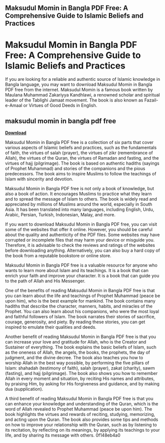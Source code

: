## Maksudul Momin in Bangla PDF Free: A Comprehensive Guide to Islamic Beliefs and Practices

  
# Maksudul Momin in Bangla PDF Free: A Comprehensive Guide to Islamic Beliefs and Practices
  
If you are looking for a reliable and authentic source of Islamic knowledge in Bangla language, you may want to download Maksudul Momin in Bangla PDF free from the internet. Maksudul Momin is a famous book written by Maulana Muhammad Zakariyya Kandhlawi, a renowned scholar and spiritual leader of the Tablighi Jamaat movement. The book is also known as Fazail-e-Amaal or Virtues of Good Deeds in English.
 
## maksudul momin in bangla pdf free


[**Download**](https://www.google.com/url?q=https%3A%2F%2Ffancli.com%2F2tKj7v&sa=D&sntz=1&usg=AOvVaw0iTtWefBqUSfALoMCxquRh)

  
Maksudul Momin in Bangla PDF free is a collection of six parts that cover various aspects of Islamic beliefs and practices, such as the fundamentals of faith, the virtues of salah (prayer), the virtues of zikr (remembrance of Allah), the virtues of the Quran, the virtues of Ramadan and fasting, and the virtues of hajj (pilgrimage). The book is based on authentic hadiths (sayings of Prophet Muhammad) and stories of the companions and the pious predecessors. The book aims to inspire Muslims to follow the teachings of Islam with sincerity and devotion.
  
Maksudul Momin in Bangla PDF free is not only a book of knowledge, but also a book of action. It encourages Muslims to practice what they learn and to spread the message of Islam to others. The book is widely read and appreciated by millions of Muslims around the world, especially in South Asia. It has been translated into many languages, including English, Urdu, Arabic, Persian, Turkish, Indonesian, Malay, and more.
  
If you want to download Maksudul Momin in Bangla PDF free, you can visit some of the websites that offer it online. However, you should be careful about the quality and authenticity of the PDF files. Some websites may have corrupted or incomplete files that may harm your device or misguide you. Therefore, it is advisable to check the reviews and ratings of the websites before downloading anything. Alternatively, you can also buy a hard copy of the book from a reputable bookstore or online store.
  
Maksudul Momin in Bangla PDF free is a valuable resource for anyone who wants to learn more about Islam and its teachings. It is a book that can enrich your faith and improve your character. It is a book that can guide you to the path of Allah and His Messenger.
  
One of the benefits of reading Maksudul Momin in Bangla PDF free is that you can learn about the life and teachings of Prophet Muhammad (peace be upon him), who is the best example for mankind. The book contains many hadiths that describe the character, manners, habits, and miracles of the Prophet. You can also learn about his companions, who were the most loyal and faithful followers of Islam. The book narrates their stories of sacrifice, courage, generosity, and piety. By reading these stories, you can get inspired to emulate their qualities and deeds.
  
Another benefit of reading Maksudul Momin in Bangla PDF free is that you can increase your love and gratitude for Allah, who is the Creator and Sustainer of everything. The book explains the basic beliefs of Islam, such as the oneness of Allah, the angels, the books, the prophets, the day of judgment, and the divine decree. The book also teaches you how to worship Allah in the best way possible, by performing the five pillars of Islam: shahadah (testimony of faith), salah (prayer), zakat (charity), sawm (fasting), and hajj (pilgrimage). The book also shows you how to remember Allah in every moment and situation, by reciting His names and attributes, by praising Him, by asking for His forgiveness and guidance, and by making dua (supplication).
  
A third benefit of reading Maksudul Momin in Bangla PDF free is that you can enhance your knowledge and understanding of the Quran, which is the word of Allah revealed to Prophet Muhammad (peace be upon him). The book highlights the virtues and rewards of reciting, studying, memorizing, and acting upon the Quran. The book also provides some tips and methods on how to improve your relationship with the Quran, such as by listening to its recitation, by reflecting on its meanings, by applying its teachings to your life, and by sharing its message with others.
 0f148eb4a0
